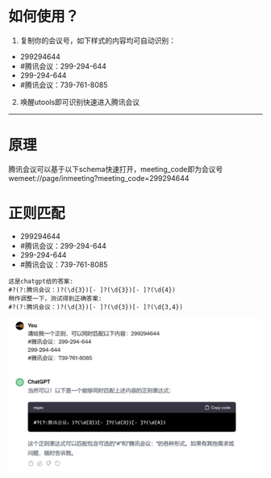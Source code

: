 # 如何使用？
1. 复制你的会议号，如下样式的内容均可自动识别：
+ 299294644
+ #腾讯会议：299-294-644
+ 299-294-644
+ #腾讯会议：739-761-8085
2. 唤醒utools即可识别快速进入腾讯会议

-------
# 原理
腾讯会议可以基于以下schema快速打开，meeting_code即为会议号
wemeet://page/inmeeting?meeting_code=299294644

# 正则匹配
+ 299294644
+ #腾讯会议：299-294-644
+ 299-294-644
+ #腾讯会议：739-761-8085




```regexp
这是chatgpt给的答案:
#?(?:腾讯会议：)?(\d{3})[- ]?(\d{3})[- ]?(\d{4})
稍作调整一下，测试得到正确答案:
#?(?:腾讯会议：)?(\d{3})[- ]?(\d{3})[- ]?(\d{3,4})
```
![img_1.png](img_1.png)
